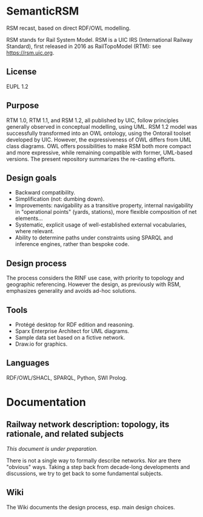 # SemanticRSM
RSM recast, based on direct RDF/OWL modelling.

RSM stands for Rail System Model. RSM is a UIC IRS (International Railway Standard), first released in 2016 as RailTopoModel (RTM): see https://rsm.uic.org.

## License
EUPL 1.2

## Purpose
RTM 1.0, RTM 1.1, and RSM 1.2, all published by UIC, follow principles generally observed in conceptual modelling, using UML. RSM 1.2 model was successfully transformed into an OWL ontology, using the Ontorail toolset developed by UIC. However, the expressiveness of OWL differs from UML class diagrams. OWL offers possibilities to make RSM both more compact and more expressive, while remaining compatible with former, UML-based versions. The present repository summarizes the re-casting efforts.

## Design goals
* Backward compatibility.
* Simplification (not: dumbing down).
* Improvements: navigability as a transitive property, internal navigability in "operational points" (yards, stations), more flexible composition of net elements...
* Systematic, explicit usage of well-established external vocabularies, where relevant.
* Ability to determine paths under constraints using SPARQL and inference engines, rather than bespoke code.

## Design process
The process considers the RINF use case, with priority to topology and geographic referencing. However the design, as previously with RSM, emphasizes generality and avoids ad-hoc solutions.

## Tools
* Protégé desktop for RDF edition and reasoning.
* Sparx Enterprise Architect for UML diagrams.
* Sample data set based on a fictive network.
* Draw.io for graphics.

## Languages
RDF/OWL/SHACL, SPARQL, Python, SWI Prolog.

# Documentation
## Railway network description: topology, its rationale, and related subjects
_This document is under preparation._

There is not a single way to formally describe networks. Nor are there "obvious" ways. Taking a step back from decade-long developments and discussions, we try to get back to some fundamental subjects.

## Wiki
The Wiki documents the design process, esp. main design choices.
